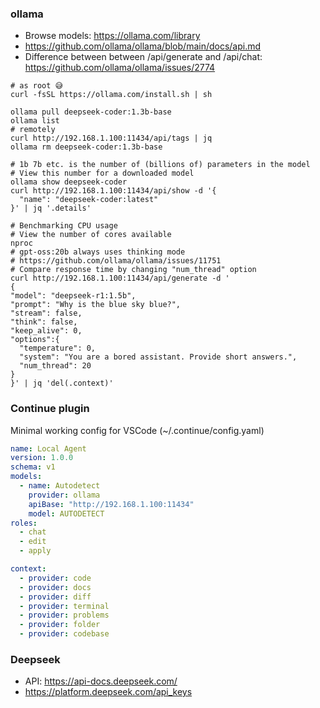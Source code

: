### ollama
* Browse models: https://ollama.com/library
* https://github.com/ollama/ollama/blob/main/docs/api.md
* Difference between between /api/generate and /api/chat: https://github.com/ollama/ollama/issues/2774
```shell
# as root 😅
curl -fsSL https://ollama.com/install.sh | sh

ollama pull deepseek-coder:1.3b-base
ollama list
# remotely
curl http://192.168.1.100:11434/api/tags | jq
ollama rm deepseek-coder:1.3b-base

# 1b 7b etc. is the number of (billions of) parameters in the model
# View this number for a downloaded model
ollama show deepseek-coder
curl http://192.168.1.100:11434/api/show -d '{
  "name": "deepseek-coder:latest"
}' | jq '.details'

# Benchmarking CPU usage
# View the number of cores available
nproc
# gpt-oss:20b always uses thinking mode
# https://github.com/ollama/ollama/issues/11751
# Compare response time by changing "num_thread" option
curl http://192.168.1.100:11434/api/generate -d '
{  
"model": "deepseek-r1:1.5b",  
"prompt": "Why is the blue sky blue?",  
"stream": false,
"think": false,
"keep_alive": 0,
"options":{
  "temperature": 0,
  "system": "You are a bored assistant. Provide short answers.",
  "num_thread": 20
}
}' | jq 'del(.context)'
```
### Continue plugin
Minimal working config for VSCode (~/.continue/config.yaml)
```yaml
name: Local Agent
version: 1.0.0
schema: v1
models:
  - name: Autodetect
    provider: ollama
    apiBase: "http://192.168.1.100:11434"
    model: AUTODETECT
roles:
  - chat
  - edit
  - apply

context:
  - provider: code
  - provider: docs
  - provider: diff
  - provider: terminal
  - provider: problems
  - provider: folder
  - provider: codebase
```
### Deepseek
* API: https://api-docs.deepseek.com/
* https://platform.deepseek.com/api_keys
